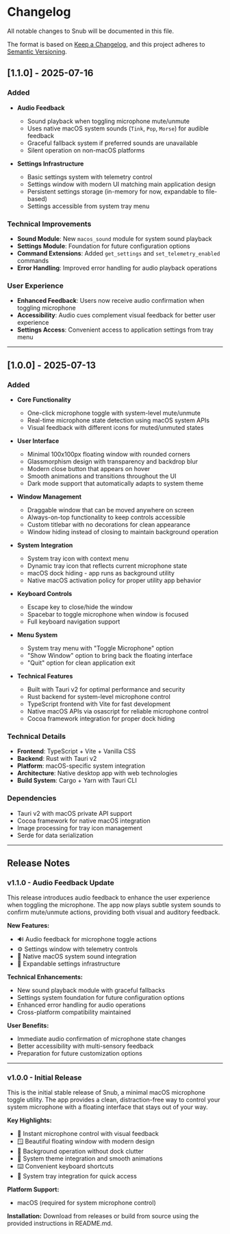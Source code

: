 # Changelog

All notable changes to Snub will be documented in this file.

The format is based on [Keep a Changelog](https://keepachangelog.com/en/1.0.0/),
and this project adheres to [Semantic Versioning](https://semver.org/spec/v2.0.0.html).

## [1.1.0] - 2025-07-16

### Added
- **Audio Feedback**
  - Sound playback when toggling microphone mute/unmute
  - Uses native macOS system sounds (`Tink`, `Pop`, `Morse`) for audible feedback
  - Graceful fallback system if preferred sounds are unavailable
  - Silent operation on non-macOS platforms

- **Settings Infrastructure**
  - Basic settings system with telemetry control
  - Settings window with modern UI matching main application design
  - Persistent settings storage (in-memory for now, expandable to file-based)
  - Settings accessible from system tray menu

### Technical Improvements
- **Sound Module**: New `macos_sound` module for system sound playback
- **Settings Module**: Foundation for future configuration options
- **Command Extensions**: Added `get_settings` and `set_telemetry_enabled` commands
- **Error Handling**: Improved error handling for audio playback operations

### User Experience
- **Enhanced Feedback**: Users now receive audio confirmation when toggling microphone
- **Accessibility**: Audio cues complement visual feedback for better user experience
- **Settings Access**: Convenient access to application settings from tray menu

---

## [1.0.0] - 2025-07-13

### Added
- **Core Functionality**
  - One-click microphone toggle with system-level mute/unmute
  - Real-time microphone state detection using macOS system APIs
  - Visual feedback with different icons for muted/unmuted states

- **User Interface**
  - Minimal 100x100px floating window with rounded corners
  - Glassmorphism design with transparency and backdrop blur
  - Modern close button that appears on hover
  - Smooth animations and transitions throughout the UI
  - Dark mode support that automatically adapts to system theme

- **Window Management**
  - Draggable window that can be moved anywhere on screen
  - Always-on-top functionality to keep controls accessible
  - Custom titlebar with no decorations for clean appearance
  - Window hiding instead of closing to maintain background operation

- **System Integration**
  - System tray icon with context menu
  - Dynamic tray icon that reflects current microphone state
  - macOS dock hiding - app runs as background utility
  - Native macOS activation policy for proper utility app behavior

- **Keyboard Controls**
  - Escape key to close/hide the window
  - Spacebar to toggle microphone when window is focused
  - Full keyboard navigation support

- **Menu System**
  - System tray menu with "Toggle Microphone" option
  - "Show Window" option to bring back the floating interface
  - "Quit" option for clean application exit

- **Technical Features**
  - Built with Tauri v2 for optimal performance and security
  - Rust backend for system-level microphone control
  - TypeScript frontend with Vite for fast development
  - Native macOS APIs via osascript for reliable microphone control
  - Cocoa framework integration for proper dock hiding

### Technical Details
- **Frontend**: TypeScript + Vite + Vanilla CSS
- **Backend**: Rust with Tauri v2
- **Platform**: macOS-specific system integration
- **Architecture**: Native desktop app with web technologies
- **Build System**: Cargo + Yarn with Tauri CLI

### Dependencies
- Tauri v2 with macOS private API support
- Cocoa framework for native macOS integration
- Image processing for tray icon management
- Serde for data serialization

---

## Release Notes

### v1.1.0 - Audio Feedback Update

This release introduces audio feedback to enhance the user experience when toggling the microphone. The app now plays subtle system sounds to confirm mute/unmute actions, providing both visual and auditory feedback.

**New Features:**
- 🔊 Audio feedback for microphone toggle actions
- ⚙️ Settings window with telemetry controls
- 🎵 Native macOS system sound integration
- 🔧 Expandable settings infrastructure

**Technical Enhancements:**
- New sound playback module with graceful fallbacks
- Settings system foundation for future configuration options
- Enhanced error handling for audio operations
- Cross-platform compatibility maintained

**User Benefits:**
- Immediate audio confirmation of microphone state changes
- Better accessibility with multi-sensory feedback
- Preparation for future customization options

---

### v1.0.0 - Initial Release

This is the initial stable release of Snub, a minimal macOS microphone toggle utility. The app provides a clean, distraction-free way to control your system microphone with a floating interface that stays out of your way.

**Key Highlights:**
- 🎤 Instant microphone control with visual feedback
- 🪟 Beautiful floating window with modern design
- 🔕 Background operation without dock clutter
- 🎨 System theme integration and smooth animations
- ⌨️ Convenient keyboard shortcuts
- 📱 System tray integration for quick access

**Platform Support:**
- macOS (required for system microphone control)

**Installation:**
Download from releases or build from source using the provided instructions in README.md.
